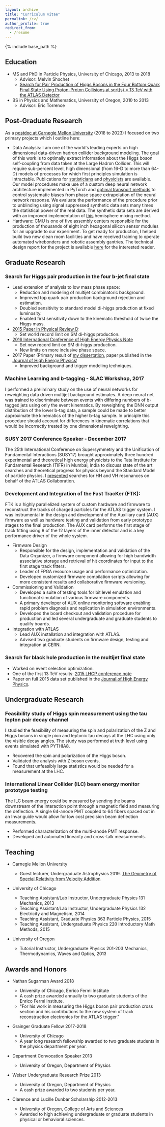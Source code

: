 ```yaml
---
layout: archive
title: "Curriculum vitae"
permalink: /cv/
author_profile: true
redirect_from:
  - /resume
---
```


{% include base_path %}

## Education
* MS and PhD in Particle Physics, University of Chicago, 2013 to 2018
  * Advisor: Melvin Shochet
  * [Search for Pair Production of Higgs Bosons in the Four Bottom Quark Final State Using Proton-Proton Collisions at sqrt(s) = 13 TeV with the ATLAS Detector](https://cds.cern.ch/record/2644551?ln=en)
* BS in Physics and Mathematics, University of Oregon, 2010 to 2013
  * Advisor: Eric Torrence


## Post-Graduate Research

As a [postdoc at Carnegie Mellon University](https://www.cmu.edu/physics/people/researchers.html) (2018 to 2023) I focused on two primary projects which I outline here:
* Data Analysis: I am one of the world's leading experts on high dimensional data-driven hadron collider background modeling.
The goal of this work is to optimally extract information about the Higgs boson self-coupling from data taken at the Large Hadron Collider.
This will require sub-percent level, high dimensional (from 16-D to more than 64-D) models of processes for which first principles simulation is intractable.
Publications for [statisticians](https://projecteuclid.org/journals/annals-of-applied-statistics/volume-18/issue-4/Background-modeling-for-double-Higgs-boson-production--Density-ratios/10.1214/24-AOAS1916.short)
and [physicists](https://link.springer.com/article/10.1140/epjc/s10052-024-13021-z) are available.
Our model procedures make use of a custom deep neural network architecture implemented in PyTorch and [optimal transport methods](https://pythonot.github.io) to control systematic biases from phase space extrapolation of the neural network response.
We evaluate the performance of the procedure prior to unblinding using signal suppressed synthetic data sets many times the statistical power of the real data.
The synthetic data sets are derived with an improved implementation of [this](https://arxiv.org/abs/1712.02538) hemisphere mixing method. 
* Hardware: CMU is one of five assembly centers responsible for the production of thousands of eight inch hexagonal silicon sensor modules for an upgrade to our experiment. To get ready for production, I helped build two new clean room facilities and have received training to operate automated wirebonders and robotic assembly gantries. The technical design report for the project is available [here](https://cds.cern.ch/record/2293646 "CDS 2293646") for the interested reader.


## Graduate Research

### Search for Higgs pair production in the four b-jet final state
* Lead extension of analysis to low mass phase space:
  * Reduction and modeling of multijet combinatoric background.
  * Improved top quark pair production background rejection and estimation.
  * Doubled sensitivity to standard model di-higgs production at fixed luminosity.
  * Enabled first sensitivity down to the kinematic threshold of twice the Higgs mass.
* [2015 Paper in Physical Review D](https://journals.aps.org/prd/abstract/10.1103/PhysRevD.94.052002 "PhysRevD.94.052002"):
  * Set world record limit on SM di-higgs production.
* [2016 International Conference of High Energy Physics Note](https://cds.cern.ch/record/2206131 "CDS 2206131")
  * Set new record limit on SM di-higgs production.
  * New limits on more inclusive phase space.
* 2017 Paper (Primary result of [my dissertation](https://cds.cern.ch/record/2644551/files/CERN-THESIS-2018-208.pdf "CDS CERN-THESIS-2018-208"), paper published in the [Journal of High Energy Physics](https://link.springer.com/article/10.1007/JHEP01(2019)030 "JHEP01(2019)030"))
  * Improved background and trigger modeling techniques. 

### Machine Learning and b-tagging - SLAC Workshop, 2017
I performed a preliminary study on the use of neural networks for reweighting data driven multijet background estimates. A deep neural net was trained to discriminate between events with differing numbers of b-tagged jets using only the event kinematics. By reweighting the DNN output distribution of the lower b-tag data, a sample could be made to better approximate the kinematics of the higher b-tag sample. In principle this procedure should account for differences in kinematic correlations that would be incorrectly treated by one dimensional reweighting.

### SUSY 2017 Conference Speaker - December 2017
The 25th International Conference on Supersymmetry and the Unification of Fundamental Interactions (SUSY17) brought approximately three hundred experimental and theoretical high energy physicists to the Tata Institute for Fundamental Research (TIFR) in Mumbai, India to discuss state of the art searches and theoretical progress for physics beyond the Standard Model of particle physics. I [presented](https://cds.cern.ch/record/2302584 "CDS 2302584") searches for HH and VH resonances on behalf of the ATLAS Collaboration. 

### Development and Integration of the Fast TracKer (FTK):
FTK is a highly parallelized system of custom hardware and firmware to reconstruct the tracks of charged particles for the ATLAS trigger system. I was instrumental in the design and development of the Auxiliary card (AUX) firmware as well as hardware testing and validation from early prototype stages to the final production. The AUX card performs the first stage of track fitting using 8 of the 12 layers of the inner detector and is a key performance driver of the whole system.

* Firmware Design
  * Responsible for the design, implementation and validation of the Data Organizer, a firmware component allowing for high bandwidth associative storage and retrieval of hit coordinates for input to the first stage track fitters. 
  * Leader of FPGA resource usage and performance optimization. 
  * Developed customized firmware compilation scripts allowing for more consistent results and collaborative firmware versioning. 
* Commissioning and Validation
  * Developed a suite of testing tools for bit level emulation and functional simulation of various firmware components.
  * A primary developer of AUX online monitoring software enabling rapid problem diagnosis and replication in simulation environments.
  * Developed the board checkout and validation procedure for production and led several undergraduate and graduate students to qualify boards.
* Integration with ATLAS
  * Lead AUX installation and integration with ATLAS. 
  * Advised two graduate students on firmware design, testing and integration at CERN. 

### Search for black hole production in the multijet final state
* Worked on event selection optimization. 
* One of the first 13 TeV results: [2015 LHCP conference note](https://cds.cern.ch/record/2048117 "CDS 2048117")
* Paper on full 2015 data set published in the [Journal of High Energy Physics](https://doi.org/10.1007/JHEP03(2016)026 "doi 10.1007").


## Undergraduate Research

### Feasibility study of Higgs spin measurement using the tau lepton pair decay channel
I studied the feasibility of measuring the spin and polarization of the Z and Higgs bosons in single pion and leptonic tau decays at the LHC using only the visible decay angles. The study was performed at truth level using events simulated with PYTHIA8.
* Recovered the spin and polarization of the Higgs boson. 
* Validated the analysis with Z boson events. 
* Found that unfeasibly large statistics would be needed for a measurement at the LHC.

### International Linear Collider (ILC) beam energy monitor prototype testing
The ILC beam energy could be measured by sending the beams downstream of the interaction point through a magnetic field and measuring the deflection. A single 64-anode PMT coupled to 64 fibers spaced out in an Invar guide would allow for low cost precision beam deflection measurements.
* Performed characterization of the multi-anode PMT response. 
* Developed and automated linearity and cross-talk measurements. 


## Teaching

* Carnegie Mellon University
  * Guest lecturer, Undergraduate Astrophysics 2019. [The Geometry of Special Relativity from Velocity Addition](https://www.patrickbryant.page/files/relativity.pdf "relativity.pdf")

* University of Chicago
  * Teaching Assistant/Lab Instructor, Undergraduate Physics 131 Mechanics, 2013
  * Teaching Assistant/Lab Instructor, Undergraduate Physics 132 Electricity and Magnetism, 2014 
  * Teaching Assistant, Graduate Physics 363 Particle Physics, 2015
  * Teaching Assistant, Undergraduate Physics 220 Introductory Math Methods, 2015 

* University of Oregon
  * Tutorial Instructor, Undergraduate Physics 201-203 Mechanics, Thermodynamics, Waves and Optics, 2013


## Awards and Honors

* Nathan Sugarman Award 2018
  * University of Chicago, Enrico Fermi Institute
  * A cash prize awarded annually to two graduate students of the Enrico Fermi Institute.
  * "For his work in measuring the Higgs boson pair production cross section and his contributions to the new system of track reconstruction electronics for the ATLAS trigger."

* Grainger Graduate Fellow 2017-2018
  * University of Chicago
  * A year long research fellowship awarded to two graduate students in the physics department per year.

* Department Convocation Speaker 2013
  * University of Oregon, Department of Physics

* Weiser Undergraduate Research Prize 2013
  * University of Oregon, Department of Physics
  * A cash prize awarded to two students per year.

* Clarence and Lucille Dunbar Scholarship 2012-2013
  * University of Oregon, College of Arts and Sciences
  * Awarded to high achieving undergraduate or graduate students in physical or behavioral sciences.
